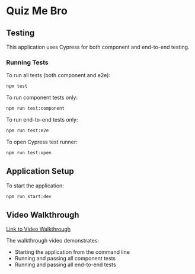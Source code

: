 # Quiz Me Bro

## Testing

This application uses Cypress for both component and end-to-end testing.

### Running Tests

To run all tests (both component and e2e):
```bash
npm test
```

To run component tests only:
```bash
npm run test:component
```

To run end-to-end tests only:
```bash
npm run test:e2e
```

To open Cypress test runner:
```bash
npm run test:open
```

## Application Setup

To start the application:
```bash
npm run start:dev
```

## Video Walkthrough

[Link to Video Walkthrough](INSERT_YOUR_VIDEO_LINK_HERE)

The walkthrough video demonstrates:
- Starting the application from the command line
- Running and passing all component tests
- Running and passing all end-to-end tests 